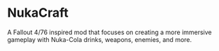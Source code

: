 # NukaCraft
A Fallout 4/76 inspired mod that focuses on creating a more immersive gameplay with Nuka-Cola drinks, weapons, enemies, and more.
